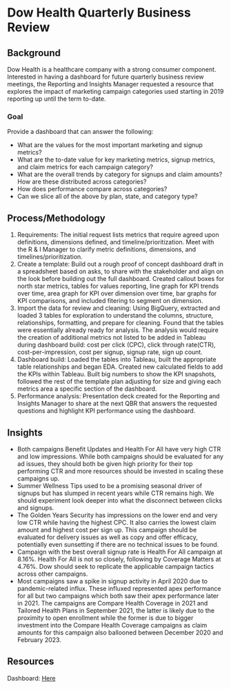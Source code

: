 # Dow Health Quarterly Business Review
## Background
Dow Health is a healthcare company with a strong consumer component. Interested in having a dashboard for future quarterly business review meetings, the Reporting and Insights Manager requested a resource that explores the impact of marketing campaign categories used starting in 2019 reporting up until the term to-date.

### Goal
Provide a dashboard that can answer the following:
- What are the values for the most important marketing and signup metrics?
- What are the to-date value for key marketing metrics, signup metrics, and claim metrics for each campaign category?
- What are the overall trends by category for signups and claim amounts? How are these distributed across categories?
- How does performance compare across categories?
- Can we slice all of the above by plan, state, and category type?

## Process/Methodology
1. Requirements: The initial request lists metrics that require agreed upon definitions, dimensions defined, and timeline/prioritization. Meet with the R & I Manager to clarify metric definitions, dimensions, and timelines/prioritization.
2. Create a template: Build out a rough proof of concept dashboard draft in a spreadsheet based on asks, to share with the stakeholder and align on the look before building out the full dashboard. Created callout boxes for north star metrics, tables for values reporting, line graph for KPI trends over time, area graph for KPI over dimension over time, bar graphs for KPI comparisons, and included fitering to segment on dimension. 
3. Import the data for review and cleaning: Using BigQuery, extracted and loaded 3 tables for exploration to understand the columns, structure, relationships, formatting, and prepare for cleaning. Found that the tables were essentially already ready for analysis. The analysis would require the creation of additional metrics not listed to be added in Tableau during dashboard build: cost per click (CPC), click through rate(CTR), cost-per-impression, cost per signup, signup rate, sign up count. 
4. Dashboard build: Loaded the tables into Tableau, built the appropriate table relationships and began EDA. Created new calculated fields to add the KPIs within Tableau. Built big numbers to show the KPI snapshots, followed the rest of the template plan adjusting for size and giving each metrics area a specific section of the dashboard.
5. Performance analysis: Presentation deck created for the Reporting and Insights Manager to share at the next QBR that answers the requested questions and highlight KPI performance using the dashboard.

## Insights
- Both campaigns Benefit Updates and Health For All have very high CTR and low impressions. While both campaigns should be evaluated for any ad issues, they should both be given high priority for their top performing CTR and more resources should be invested in scaling these campaigns up.
- Summer Wellness Tips used to be a promising seasonal driver of signups but has slumped in recent years while CTR remains high. We should experiment look deeper into what the disconnect between clicks and signups.
- The Golden Years Security has impressions on the lower end and very low CTR while having the highest CPC. It also carries the lowest claim amount and highest cost per sign up. This campaign should be evaluated for delivery issues as well as copy and offer efficacy, potentially even sunsetting if there are no technical issues to be found. 
- Campaign with the best overall signup rate is Health For All campaign at 8.16%. Health For All is not so closely, following by Coverage Matters at 4.76%. Dow should seek to replicate the applicable campaign tactics across other campaigns.
- Most campaigns saw a spike in signup activity in April 2020 due to pandemic-related influx. These influxed represented apex performance for all but two campaigns which both saw their apex performance later in 2021. The campaigns are Compare Health Coverage in 2021 and Tailored Health Plans in September 2021, the latter is likely due to the proximity to open enrollment while the former is due to bigger investment into the Compare Health Coverage campaigns as claim amounts for this campaign also ballooned between December 2020 and February 2023.

## Resources
Dashboard: [Here](https://public.tableau.com/views/DowHealthQBR/Dashboard1?:language=en-US&:sid=&:redirect=auth&:display_count=n&:origin=viz_share_link)
